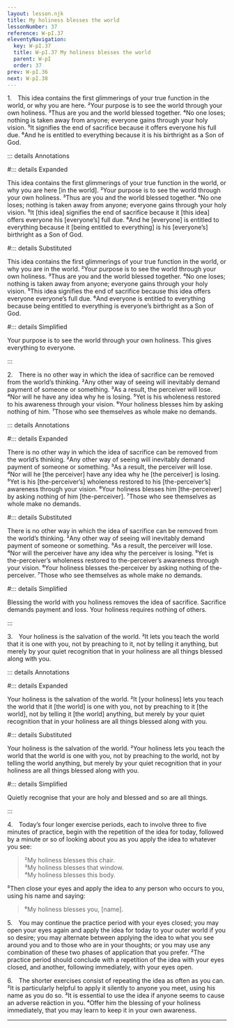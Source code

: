 ```yaml
---
layout: lesson.njk
title: My holiness blesses the world
lessonNumber: 37
reference: W-pI.37
eleventyNavigation:
  key: W-pI.37
  title: W-pI.37 My holiness blesses the world
  parent: W-pI
  order: 37
prev: W-pI.36
next: W-pI.38
---
```


1. This idea contains the first glimmerings of your true function in the world, or why you are here. 
²Your purpose is to see the world through your own holiness. 
³Thus are you and the world blessed together. 
⁴No one loses; nothing is taken away from anyone; everyone gains through your holy vision. 
⁵It signifies the end of sacrifice because it offers everyone his full due. 
⁶And he is entitled to everything because it is his birthright as a Son of God.

::: details Annotations

#::: details Expanded

This idea contains the first glimmerings of your true function in the world, or why you are here [in the world]. 
²Your purpose is to see the world through your own holiness. 
³Thus are you and the world blessed together. 
⁴No one loses; nothing is taken away from anyone; everyone gains through your holy vision. 
⁵It [this idea] signifies the end of sacrifice because it [this idea] offers everyone his [everyone’s] full due. 
⁶And he [everyone] is entitled to everything because it [being entitled to everything] is his [everyone’s] birthright as a Son of God.

#::: details Substituted

This idea contains the first glimmerings of your true function in the world, or why you are in the world. 
²Your purpose is to see the world through your own holiness. 
³Thus are you and the world blessed together. 
⁴No one loses; nothing is taken away from anyone; everyone gains through your holy vision. 
⁵This idea signifies the end of sacrifice because this idea offers everyone everyone’s full due. 
⁶And everyone is entitled to everything because being entitled to everything is everyone’s birthright as a Son of God.

#::: details Simplified

Your purpose is to see the world through your own holiness. 
This gives everything to everyone.

:::

2. There is no other way in which the idea of sacrifice can be removed from the world’s thinking. 
²Any other way of seeing will inevitably demand payment of someone or something. 
³As a result, the perceiver will lose. 
⁴Nor will he have any idea why he is losing. 
⁵Yet is his wholeness restored to his awareness through your vision. 
⁶Your holiness blesses him by asking nothing of him. 
⁷Those who see themselves as whole make no demands.

::: details Annotations

#::: details Expanded

There is no other way in which the idea of sacrifice can be removed from the world’s thinking. 
²Any other way of seeing will inevitably demand payment of someone or something. 
³As a result, the perceiver will lose. 
⁴Nor will he [the perceiver] have any idea why he [the perceiver] is losing. 
⁵Yet is his [the-perceiver’s] wholeness restored to his [the-perceiver’s] awareness through your vision. 
⁶Your holiness blesses him [the-perceiver] by asking nothing of him [the-perceiver]. 
⁷Those who see themselves as whole make no demands.

#::: details Substituted

There is no other way in which the idea of sacrifice can be removed from the world’s thinking. 
²Any other way of seeing will inevitably demand payment of someone or something. 
³As a result, the perceiver will lose. 
⁴Nor will the perceiver have any idea why the perceiver is losing. 
⁵Yet is the-perceiver’s wholeness restored to the-perceiver’s awareness through your vision. 
⁶Your holiness blesses the-perceiver by asking nothing of the-perceiver. 
⁷Those who see themselves as whole make no demands.

#::: details Simplified

Blessing the world with you holiness removes the idea of sacrifice.
Sacrifice demands payment and loss.
Your holiness requires nothing of others.

:::

3. Your holiness is the salvation of the world. 
²It lets you teach the world that it is one with you, not by preaching to it, not by telling it anything, but merely by your quiet recognition that in your holiness are all things blessed along with you.

::: details Annotations

#::: details Expanded

Your holiness is the salvation of the world. 
²It [your holiness] lets you teach the world that it [the world] is one with you, not by preaching to it [the world], not by telling it [the world] anything, but merely by your quiet recognition that in your holiness are all things blessed along with you.

#::: details Substituted

Your holiness is the salvation of the world. 
²Your holiness lets you teach the world that the world is one with you, not by preaching to the world, not by telling the world anything, but merely by your quiet recognition that in your holiness are all things blessed along with you.

#::: details Simplified

Quietly recognise that your are holy and blessed and so are all things.

:::

4. Today’s four longer exercise periods, each to involve three to five minutes of practice, begin with the repetition of the idea for today, followed by a minute or so of looking about you as you apply the idea to whatever you see:

>²My holiness blesses this chair.  
³My holiness blesses that window.  
⁴My holiness blesses this body.

⁵Then close your eyes and apply the idea to any person who occurs to you, using his name and saying:

>⁶My holiness blesses you, [name].

5. You may continue the practice period with your eyes closed; you may open your eyes again and apply the idea for today to your outer world if you so desire; you may alternate between applying the idea to what you see around you and to those who are in your thoughts; or you may use any combination of these two phases of application that you prefer. 
²The practice period should conclude with a repetition of the idea with your eyes closed, and another, following immediately, with your eyes open.

6. The shorter exercises consist of repeating the idea as often as you can. 
²It is particularly helpful to apply it silently to anyone you meet, using his name as you do so. 
³It is essential to use the idea if anyone seems to cause an adverse reäction in you. 
⁴Offer him the blessing of your holiness immediately, that you may learn to keep it in your own awareness.

---